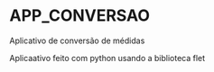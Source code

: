 # APP_CONVERSAO
Aplicativo de conversão de médidas

Aplicaativo feito com python usando a biblioteca flet
